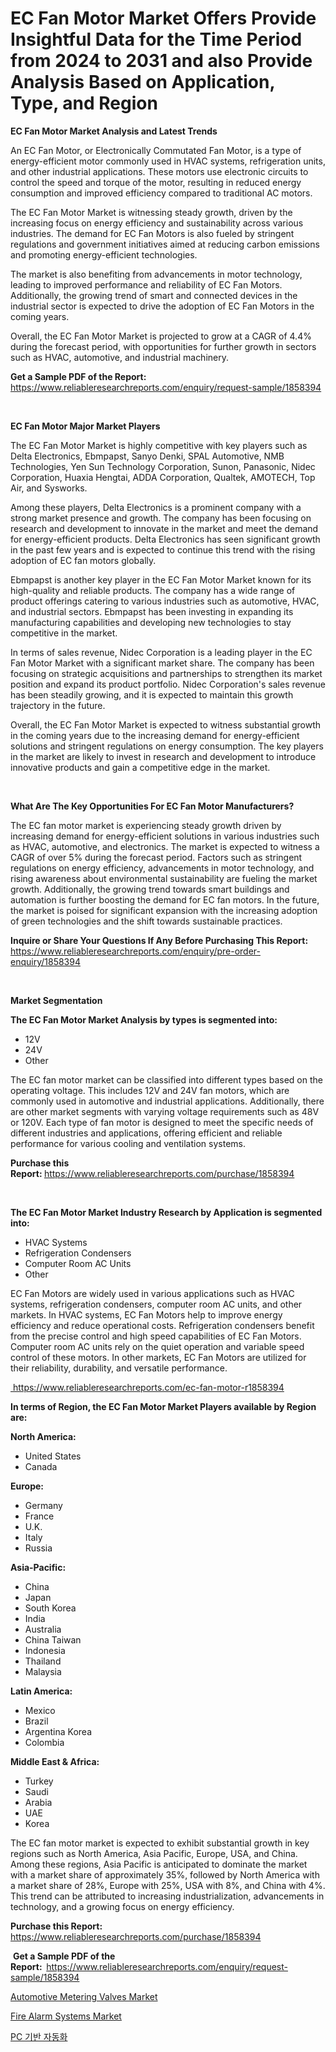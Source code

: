 <p><h1>EC Fan Motor Market Offers Provide Insightful Data for the Time Period from 2024 to 2031 and also Provide Analysis Based on Application, Type, and Region</h1></p><p><strong>EC Fan Motor Market Analysis and Latest Trends</strong></p>
<p><p>An EC Fan Motor, or Electronically Commutated Fan Motor, is a type of energy-efficient motor commonly used in HVAC systems, refrigeration units, and other industrial applications. These motors use electronic circuits to control the speed and torque of the motor, resulting in reduced energy consumption and improved efficiency compared to traditional AC motors.</p><p>The EC Fan Motor Market is witnessing steady growth, driven by the increasing focus on energy efficiency and sustainability across various industries. The demand for EC Fan Motors is also fueled by stringent regulations and government initiatives aimed at reducing carbon emissions and promoting energy-efficient technologies.</p><p>The market is also benefiting from advancements in motor technology, leading to improved performance and reliability of EC Fan Motors. Additionally, the growing trend of smart and connected devices in the industrial sector is expected to drive the adoption of EC Fan Motors in the coming years.</p><p>Overall, the EC Fan Motor Market is projected to grow at a CAGR of 4.4% during the forecast period, with opportunities for further growth in sectors such as HVAC, automotive, and industrial machinery.</p></p>
<p><strong>Get a Sample PDF of the Report:&nbsp;</strong> <a href="https://www.reliableresearchreports.com/enquiry/request-sample/1858394">https://www.reliableresearchreports.com/enquiry/request-sample/1858394</a></p>
<p>&nbsp;</p>
<p><strong>EC Fan Motor Major Market Players</strong></p>
<p><p>The EC Fan Motor Market is highly competitive with key players such as Delta Electronics, Ebmpapst, Sanyo Denki, SPAL Automotive, NMB Technologies, Yen Sun Technology Corporation, Sunon, Panasonic, Nidec Corporation, Huaxia Hengtai, ADDA Corporation, Qualtek, AMOTECH, Top Air, and Sysworks.</p><p>Among these players, Delta Electronics is a prominent company with a strong market presence and growth. The company has been focusing on research and development to innovate in the market and meet the demand for energy-efficient products. Delta Electronics has seen significant growth in the past few years and is expected to continue this trend with the rising adoption of EC fan motors globally.</p><p>Ebmpapst is another key player in the EC Fan Motor Market known for its high-quality and reliable products. The company has a wide range of product offerings catering to various industries such as automotive, HVAC, and industrial sectors. Ebmpapst has been investing in expanding its manufacturing capabilities and developing new technologies to stay competitive in the market.</p><p>In terms of sales revenue, Nidec Corporation is a leading player in the EC Fan Motor Market with a significant market share. The company has been focusing on strategic acquisitions and partnerships to strengthen its market position and expand its product portfolio. Nidec Corporation's sales revenue has been steadily growing, and it is expected to maintain this growth trajectory in the future.</p><p>Overall, the EC Fan Motor Market is expected to witness substantial growth in the coming years due to the increasing demand for energy-efficient solutions and stringent regulations on energy consumption. The key players in the market are likely to invest in research and development to introduce innovative products and gain a competitive edge in the market.</p></p>
<p>&nbsp;</p>
<p><strong>What Are The Key Opportunities For EC Fan Motor Manufacturers?</strong></p>
<p><p>The EC fan motor market is experiencing steady growth driven by increasing demand for energy-efficient solutions in various industries such as HVAC, automotive, and electronics. The market is expected to witness a CAGR of over 5% during the forecast period. Factors such as stringent regulations on energy efficiency, advancements in motor technology, and rising awareness about environmental sustainability are fueling the market growth. Additionally, the growing trend towards smart buildings and automation is further boosting the demand for EC fan motors. In the future, the market is poised for significant expansion with the increasing adoption of green technologies and the shift towards sustainable practices.</p></p>
<p><strong>Inquire or Share Your Questions If Any Before Purchasing This Report:</strong> <a href="https://www.reliableresearchreports.com/enquiry/pre-order-enquiry/1858394">https://www.reliableresearchreports.com/enquiry/pre-order-enquiry/1858394</a></p>
<p>&nbsp;</p>
<p><strong>Market Segmentation</strong></p>
<p><strong>The EC Fan Motor Market Analysis by types is segmented into:</strong></p>
<p><ul><li>12V</li><li>24V</li><li>Other</li></ul></p>
<p><p>The EC fan motor market can be classified into different types based on the operating voltage. This includes 12V and 24V fan motors, which are commonly used in automotive and industrial applications. Additionally, there are other market segments with varying voltage requirements such as 48V or 120V. Each type of fan motor is designed to meet the specific needs of different industries and applications, offering efficient and reliable performance for various cooling and ventilation systems.</p></p>
<p><strong>Purchase this Report:&nbsp;</strong><a href="https://www.reliableresearchreports.com/purchase/1858394">https://www.reliableresearchreports.com/purchase/1858394</a></p>
<p>&nbsp;</p>
<p><strong>The EC Fan Motor Market Industry Research by Application is segmented into:</strong></p>
<p><ul><li>HVAC Systems</li><li>Refrigeration Condensers</li><li>Computer Room AC Units</li><li>Other</li></ul></p>
<p><p>EC Fan Motors are widely used in various applications such as HVAC systems, refrigeration condensers, computer room AC units, and other markets. In HVAC systems, EC Fan Motors help to improve energy efficiency and reduce operational costs. Refrigeration condensers benefit from the precise control and high speed capabilities of EC Fan Motors. Computer room AC units rely on the quiet operation and variable speed control of these motors. In other markets, EC Fan Motors are utilized for their reliability, durability, and versatile performance.</p></p>
<p><a href="https://www.reliableresearchreports.com/ec-fan-motor-r1858394">&nbsp;https://www.reliableresearchreports.com/ec-fan-motor-r1858394</a></p>
<p><strong>In terms of Region, the EC Fan Motor Market Players available by Region are:</strong></p>
<p>
    <p> <strong> North America: </strong>
        <ul>
            <li>United States</li>
            <li>Canada</li>
        </ul>
        </p> 
    <p> <strong> Europe: </strong>
        <ul>
            <li>Germany</li>
            <li>France</li>
            <li>U.K.</li>
            <li>Italy</li>
            <li>Russia</li>
        </ul>
        </p> 
    <p> <strong> Asia-Pacific: </strong>
        <ul>
            <li>China</li>
            <li>Japan</li>
            <li>South Korea</li>
            <li>India</li>
            <li>Australia</li>
            <li>China Taiwan</li>
            <li>Indonesia</li>
            <li>Thailand</li>
            <li>Malaysia</li>
        </ul>
        </p> 
    <p> <strong> Latin America: </strong>
        <ul>
            <li>Mexico</li>
            <li>Brazil</li>
            <li>Argentina Korea</li>
            <li>Colombia</li>
        </ul>
        </p> 
    <p> <strong> Middle East & Africa: </strong>
        <ul>
            <li>Turkey</li>
            <li>Saudi</li>
            <li>Arabia</li>
            <li>UAE</li>
            <li>Korea</li>
        </ul>
    </p>
    </p>
<p><p>The EC fan motor market is expected to exhibit substantial growth in key regions such as North America, Asia Pacific, Europe, USA, and China. Among these regions, Asia Pacific is anticipated to dominate the market with a market share of approximately 35%, followed by North America with a market share of 28%, Europe with 25%, USA with 8%, and China with 4%. This trend can be attributed to increasing industrialization, advancements in technology, and a growing focus on energy efficiency.</p></p>
<p><strong>Purchase this Report: </strong><a href="https://www.reliableresearchreports.com/purchase/1858394">https://www.reliableresearchreports.com/purchase/1858394</a></p>
<p>&nbsp;<strong>Get a Sample PDF of the Report:&nbsp;&nbsp;</strong><a href="https://www.reliableresearchreports.com/enquiry/request-sample/1858394">https://www.reliableresearchreports.com/enquiry/request-sample/1858394</a></p>
<p><strong></strong></p>
<p><p><a href="https://www.linkedin.com/pulse/automotive-metering-valves-market-size-outlook-forecast-2024-ybw6e?trackingId=K7ImguZXa7jUALtlWHtyjw%3D%3D">Automotive Metering Valves Market</a></p><p><a href="https://issuu.com/reportprime-2/docs/fire-alarm-systems-market-size-2030.pptx">Fire Alarm Systems Market</a></p><p><a href="https://github.com/Hubertstyenger6685/Market-Research-Report-List-2/blob/main/6243582172820.md">PC 기반 자동화</a></p></p>